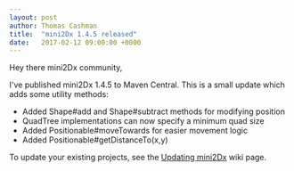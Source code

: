```yaml
---
layout: post
author: Thomas Cashman
title:  "mini2Dx 1.4.5 released"
date:   2017-02-12 09:00:00 +0000
---
```


Hey there mini2Dx community,

I've published mini2Dx 1.4.5 to Maven Central. This is a small update which adds some utility methods:

 * Added Shape#add and Shape#subtract methods for modifying position
 * QuadTree implementations can now specify a minimum quad size
 * Added Positionable#moveTowards for easier movement logic
 * Added Positionable#getDistanceTo(x,y)

To update your existing projects, see the [Updating mini2Dx](https://github.com/mini2Dx/mini2Dx/wiki/Updating-mini2Dx) wiki page.
<!--more-->